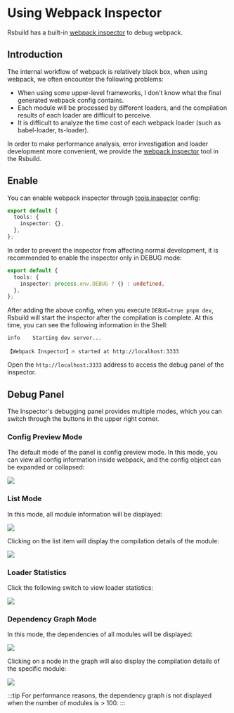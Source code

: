 # Using Webpack Inspector

Rsbuild has a built-in [webpack inspector](https://github.com/web-infra-dev/webpack-inspector) to debug webpack.

## Introduction

The internal workflow of webpack is relatively black box, when using webpack, we often encounter the following problems:

- When using some upper-level frameworks, I don't know what the final generated webpack config contains.
- Each module will be processed by different loaders, and the compilation results of each loader are difficult to perceive.
- It is difficult to analyze the time cost of each webpack loader (such as babel-loader, ts-loader).

In order to make performance analysis, error investigation and loader development more convenient, we provide the [webpack inspector](https://github.com/web-infra-dev/webpack-inspector) tool in the Rsbuild.

## Enable

You can enable webpack inspector through [tools.inspector](/config/options/tools.html#toolsinspector) config:

```ts
export default {
  tools: {
    inspector: {},
  },
};
```

In order to prevent the inspector from affecting normal development, it is recommended to enable the inspector only in DEBUG mode:

```ts
export default {
  tools: {
    inspector: process.env.DEBUG ? {} : undefined,
  },
};
```

After adding the above config, when you execute `DEBUG=true pnpm dev`, Rsbuild will start the inspector after the compilation is complete. At this time, you can see the following information in the Shell:

```shell
info    Starting dev server...

【Webpack Inspector】🔥 started at http://localhost:3333
```

Open the `http://localhost:3333` address to access the debug panel of the inspector.

## Debug Panel

The Inspector's debugging panel provides multiple modes, which you can switch through the buttons in the upper right corner.

### Config Preview Mode

The default mode of the panel is config preview mode. In this mode, you can view all config information inside webpack, and the config object can be expanded or collapsed:

![](https://lf3-static.bytednsdoc.com/obj/eden-cn/zq-uylkvT/ljhwZthlaukjlkulzlp/39248c0f-b1cd-4ea5-b522-3ebba7569497.png)

### List Mode

In this mode, all module information will be displayed:

![](https://lf3-static.bytednsdoc.com/obj/eden-cn/zq-uylkvT/ljhwZthlaukjlkulzlp/8ff3bba0-7824-43b3-996f-7a3b5d2c4f59.png)

Clicking on the list item will display the compilation details of the module:

![](https://lf3-static.bytednsdoc.com/obj/eden-cn/zq-uylkvT/ljhwZthlaukjlkulzlp/output.png)

### Loader Statistics

Click the following switch to view loader statistics:

![](https://lf3-static.bytednsdoc.com/obj/eden-cn/zq-uylkvT/ljhwZthlaukjlkulzlp/c0697cd6-963f-4169-8dc3-dc178641a861.png)

### Dependency Graph Mode

In this mode, the dependencies of all modules will be displayed:

![](https://lf3-static.bytednsdoc.com/obj/eden-cn/zq-uylkvT/ljhwZthlaukjlkulzlp/9ee30176-e993-4638-83d0-add14484b1b2.png)

Clicking on a node in the graph will also display the compilation details of the specific module:

![](https://lf3-static.bytednsdoc.com/obj/eden-cn/zq-uylkvT/ljhwZthlaukjlkulzlp/6f4b6cc7-94c8-446a-8b64-86ca98fbdca7.png)

:::tip
For performance reasons, the dependency graph is not displayed when the number of modules is > 100.
:::
